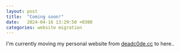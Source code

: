 ```yaml
---
layout: post
title:  "Coming soon!"
date:   2024-04-16 13:29:50 +0300
categories: website migration
---
```


I'm currently moving my personal website from [deadc0de.cc][deadc0de-cc] to here..

[deadc0de-cc]: https://deadc0de.cc

